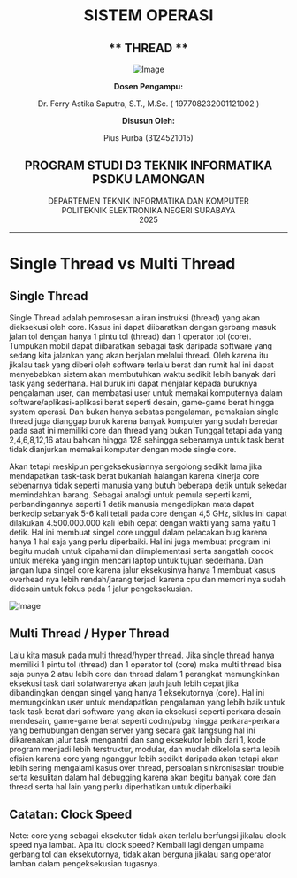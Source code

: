 <div align="center">

# SISTEM OPERASI

## ** THREAD **

![Image](https://github.com/user-attachments/assets/3ad88b6e-7159-44a2-a004-c909b974a88c)

**Dosen Pengampu:**

Dr. Ferry Astika Saputra, S.T., M.Sc.
( 197708232001121002 )

**Disusun Oleh:**

Pius Purba (3124521015)

## **PROGRAM STUDI D3 TEKNIK INFORMATIKA PSDKU LAMONGAN**  
DEPARTEMEN TEKNIK INFORMATIKA DAN KOMPUTER  
POLITEKNIK ELEKTRONIKA NEGERI SURABAYA  
2025

</div>

---

# Single Thread vs Multi Thread

## Single Thread

Single Thread adalah pemrosesan aliran instruksi (thread) yang akan dieksekusi oleh core. Kasus ini dapat diibaratkan dengan gerbang masuk jalan tol dengan hanya 1 pintu tol (thread) dan 1 operator tol (core). Tumpukan mobil dapat diibaratkan sebagai task daripada software yang sedang kita jalankan yang akan berjalan melalui thread. Oleh karena itu jikalau task yang diberi oleh software terlalu berat dan rumit hal ini dapat menyebabkan sistem akan membutuhkan waktu sedikit lebih banyak dari task yang sederhana. Hal buruk ini dapat menjalar kepada buruknya pengalaman user, dan membatasi user untuk memakai komputernya dalam software/aplikasi-aplikasi berat seperti desain, game-game berat hingga system operasi. Dan bukan hanya sebatas pengalaman, pemakaian single thread juga dianggap buruk karena banyak komputer yang sudah beredar pada saat ini memiliki core dan thread yang bukan Tunggal tetapi ada yang 2,4,6,8,12,16 atau bahkan hingga 128 sehingga sebenarnya untuk task berat tidak dianjurkan memakai komputer dengan mode single core.

Akan tetapi meskipun pengeksekusiannya sergolong sedikit lama jika mendapatkan task-task berat bukanlah halangan karena kinerja core sebenarnya tidak seperti manusia yang butuh beberapa detik untuk sekedar memindahkan barang. Sebagai analogi untuk pemula seperti kami, perbandingannya seperti 1 detik manusia mengedipkan mata dapat berkedip sebanyak 5-6 kali tetali pada core dengan 4,5 GHz, siklus ini dapat dilakukan 4.500.000.000 kali lebih cepat dengan wakti yang sama yaitu 1 detik. Hal ini membuat singel core unggul dalam pelacakan bug karena hanya 1 hal saja yang perlu diperbaiki. Hal ini juga membuat program ini begitu mudah untuk dipahami dan diimplementasi serta sangatlah cocok untuk mereka yang ingin mencari laptop untuk tujuan sederhana. Dan jangan lupa singel core karena jalur eksekusinya hanya 1 membuat kasus overhead nya lebih rendah/jarang terjadi karena cpu dan memori nya sudah didesain untuk fokus pada 1 jalur pengeksekusian.

![Image](https://github.com/user-attachments/assets/119e8326-fc3b-4961-abee-3e7b713bbd08)

## Multi Thread / Hyper Thread

Lalu kita masuk pada multi thread/hyper thread. Jika single thread hanya memiliki 1 pintu tol (thread) dan 1 operator tol (core) maka multi thread bisa saja punya 2 atau lebih core dan thread dalam 1 perangkat memungkinkan eksekusi task dari sofatwarenya akan jauh jauh lebih cepat jika dibandingkan dengan singel yang hanya 1 eksekutornya (core). Hal ini memungkinkan user untuk mendapatkan pengalaman yang lebih baik untuk task-task berat dari software yang akan ia eksekusi seperti perkara desain mendesain, game-game berat seperti codm/pubg hingga perkara-perkara yang berhubungan dengan server yang secara gak langsung hal ini dikarenakan jalur task mengantri dan sang eksekutor lebih dari 1, kode program menjadi lebih terstruktur, modular, dan mudah dikelola serta lebih efisien karena core yang nganggur lebih sedikit daripada akan tetapi akan lebih sering mengalami kasus over thread, persoalan sinkronisasian trouble serta kesulitan dalam hal debugging karena akan begitu banyak core dan thread serta hal lain yang perlu diperhatikan untuk diperbaiki.

## Catatan: Clock Speed

Note: core yang sebagai eksekutor tidak akan terlalu berfungsi jikalau clock speed nya lambat. Apa itu clock speed? Kembali lagi dengan umpama gerbang tol dan eksekutornya, tidak akan berguna jikalau sang operator lamban dalam pengeksekusian tugasnya.
